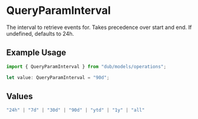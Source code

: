 # QueryParamInterval

The interval to retrieve events for. Takes precedence over start and end. If undefined, defaults to 24h.

## Example Usage

```typescript
import { QueryParamInterval } from "dub/models/operations";

let value: QueryParamInterval = "90d";
```

## Values

```typescript
"24h" | "7d" | "30d" | "90d" | "ytd" | "1y" | "all"
```